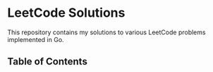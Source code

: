 # LeetCode Solutions

This repository contains my solutions to various LeetCode problems implemented in Go.

## Table of Contents


